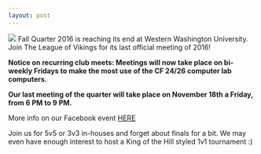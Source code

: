 ```yaml
---
layout: post
---
```

<img src="{{ site.baseurl }}/images/blog2.jpg" class="fit image">
Fall Quarter 2016 is reaching its end at Western Washington University. Join The League of Vikings for its last official meeting of 2016!

**Notice on recurring club meets: Meetings will now take place on bi-weekly Fridays to make the most use of the CF 24/26 computer lab computers.**

**Our last meeting of the quarter will take place on November 18th a Friday, from 6 PM to 9 PM.**

More info on our Facebook event [HERE](https://www.facebook.com/events/1155464474538171/)

Join us for 5v5 or 3v3 in-houses and forget about finals for a bit. We may even have enough interest to host a King of the Hill styled 1v1 tournament :)



<!-- Main -->

